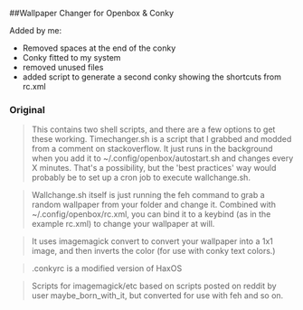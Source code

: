 

##Wallpaper Changer for Openbox & Conky

Added by me: 
- Removed spaces at the end of the conky
- Conky fitted to my system
- removed unused files
- added script to generate a second conky showing the shortcuts from rc.xml


### Original

> This contains two shell scripts, and there are a few options to get these working. Timechanger.sh is a script that I grabbed and modded from a comment on stackoverflow. It just runs in the background when you add it to ~/.config/openbox/autostart.sh and changes every X minutes. That's a possibility, but the 'best practices' way would probably be to set up a cron job to execute wallchange.sh.

> Wallchange.sh itself is just running the feh command to grab a random wallpaper from your folder and change it. Combined with ~/.config/openbox/rc.xml, you can bind it to a keybind (as in the example rc.xml) to change your wallpaper at will.

> It uses imagemagick convert to convert your wallpaper into a 1x1 image, and then inverts the color (for use with conky text colors.)

> .conkyrc is a modified version of HaxOS

> Scripts for imagemagick/etc based on scripts posted on reddit by user maybe_born_with_it, but converted for use with feh and so on.

